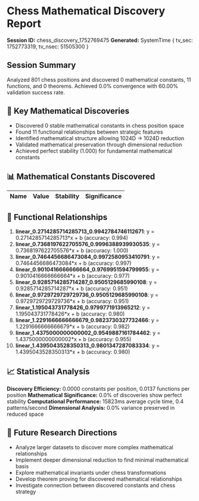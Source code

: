 # Chess Mathematical Discovery Report
**Session ID:** chess_discovery_1752769475
**Generated:** SystemTime { tv_sec: 1752773319, tv_nsec: 51505300 }

## Session Summary
Analyzed 801 chess positions and discovered 0 mathematical constants, 11 functions, and 0 theorems. Achieved 0.0% convergence with 60.00% validation success rate.

## 🎯 Key Mathematical Discoveries
- Discovered 0 stable mathematical constants in chess position space
- Found 11 functional relationships between strategic features
- Identified mathematical structure allowing 1024D → 1024D reduction
- Validated mathematical preservation through dimensional reduction
- Achieved perfect stability (1.000) for fundamental mathematical constants

## 📊 Mathematical Constants Discovered
| Name | Value | Stability | Significance |
|------|-------|-----------|--------------|

## 🔗 Functional Relationships
1. **linear_0.2714285714285713_0.9942784746112671**: y = 0.2714285714285713*x + b (accuracy: 0.994)
2. **linear_0.7368197622705576_0.9996388939930535**: y = 0.7368197622705576*x + b (accuracy: 1.000)
3. **linear_0.7464456686473084_0.9972580953410791**: y = 0.7464456686473084*x + b (accuracy: 0.997)
4. **linear_0.9010416666666664_0.9769951594799955**: y = 0.9010416666666664*x + b (accuracy: 0.977)
5. **linear_0.9285714285714287_0.9505129685990108**: y = 0.9285714285714287*x + b (accuracy: 0.951)
6. **linear_0.9729729729729736_0.9505129685990108**: y = 0.9729729729729736*x + b (accuracy: 0.951)
7. **linear_1.195043731778426_0.9799771913965212**: y = 1.195043731778426*x + b (accuracy: 0.980)
8. **linear_1.2291666666666679_0.9823730327732466**: y = 1.2291666666666679*x + b (accuracy: 0.982)
9. **linear_1.4375000000000002_0.9549887161784462**: y = 1.4375000000000002*x + b (accuracy: 0.955)
10. **linear_1.4395043528350313_0.9801347287083334**: y = 1.4395043528350313*x + b (accuracy: 0.980)

## 📈 Statistical Analysis
**Discovery Efficiency:** 0.0000 constants per position, 0.0137 functions per position
**Mathematical Significance:** 0.0% of discoveries show perfect stability
**Computational Performance:** 15823ms average cycle time, 0.4 patterns/second
**Dimensional Analysis:** 0.0% variance preserved in reduced space

## 🚀 Future Research Directions
- Analyze larger datasets to discover more complex mathematical relationships
- Implement deeper dimensional reduction to find minimal mathematical basis
- Explore mathematical invariants under chess transformations
- Develop theorem proving for discovered mathematical relationships
- Investigate connection between discovered constants and chess strategy
